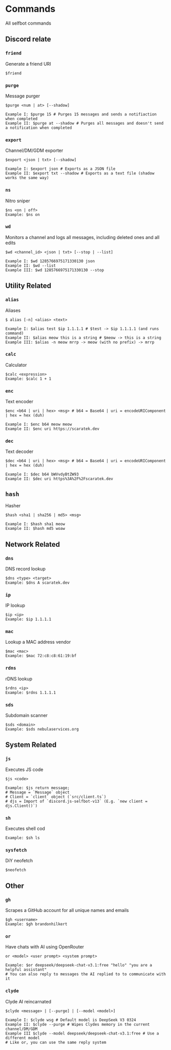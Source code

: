 # Commands
All selfbot commands

## Discord relate

### `friend`
Generate a friend URI
```
$friend
```

### `purge`
Message purger
```
$purge <num | at> [--shadow]

Example I: $purge 15 # Purges 15 messages and sends a notifiaction when completed
Example II: $purge at --shadow # Purges all messages and doesn't send a notification when completed
```

### `export`
Channel/DM/GDM exporter
```
$export <json | txt> [--shadow]

Example I: $export json # Exports as a JSON file 
Example II: $export txt --shadow # Exports as a text file (shadow works the same way)
```

### `ns`
Nitro sniper
```
$ns <on | off>
Example: $ns on
```

### `wd`
Monitors a channel and logs all messages, including deleted ones and all edits
```
$wd <channel_id> <json | txt> [--stop | --list]

Example I: $wd 1285766975171330130 json
Example II: $wd --list
Example III: $wd 1285766975171330130 --stop
```

## Utility Related

### `alias`
Aliases
```
$ alias [-n] <alias> <text>

Example I: $alias test $ip 1.1.1.1 # $test -> $ip 1.1.1.1 (and runs command)
Example II: $alias meow this is a string # $meow -> this is a string
Example III: $alias -n meow mrrp -> meow (with no prefix) -> mrrp 
```

### `calc`
Calculator
```
$calc <expression>
Example: $calc 1 + 1
```

### `enc`
Text encoder
```
$enc <b64 | uri | hex> <msg> # b64 = Base64 | uri = encodeURIComponent | hex = hex (duh)

Example I: $enc b64 meow meow
Example II: $enc uri https://scaratek.dev
```

### `dec`
Text decoder
```
$dec <b64 | uri | hex> <msg> # b64 = Base64 | uri = encodeURIComponent | hex = hex (duh)

Example I: $dec b64 bWVvdyBtZW93
Example II: $dec uri https%3A%2F%2Fscaratek.dev
```

## `hash`
Hasher
```
$hash <sha1 | sha256 | md5> <msg>

Example I: $hash sha1 meow
Example II: $hash md5 woaw
```

## Network Related

### `dns`
DNS record lookup
```
$dns <type> <target>
Example: $dns A scaratek.dev
```

### `ip`
IP lookup
```
$ip <ip>
Example: $ip 1.1.1.1
```

### `mac`
Lookup a MAC address vendor
```
$mac <mac>
Example: $mac 72:c8:c8:61:19:bf
```

### `rdns`
rDNS lookup
```
$rdns <ip>
Example: $rdns 1.1.1.1
```

### `sds`
Subdomain scanner
```
$sds <domain>
Example: $sds nebulaservices.org
```

## System Related

### `js`
Executes JS code
```
$js <code>

Example: $js return message;
# Message = `Message` object
# Client = `client` object (`src/client.ts`)
# djs = Import of `discord.js-selfbot-v13` (E.g. `new client = djs.Client()`)
```

### `sh`
Executes shell cod
```
Example: $sh ls
```

### `sysfetch`
DiY neofetch
```
$neofetch
```

## Other

### `gh`
Scrapes a GitHub account for all unique names and emails
```
$gh <username>
Example: $gh brandonhilkert
```

### `or`
Have chats with AI using OpenRouter
```
or <model> <user prompt> <system prompt>

Example: $or deepseek/deepseek-chat-v3.1:free "hello" "you are a helpful assistant"
# You can also reply to messages the AI replied to to communicate with it
```

### `clyde`
Clyde AI reincarnated
```
$clyde <message> | [--purge] | [--model <model>]

Example I: $clyde wsg # Default model is DeepSeek V3 0324
Example II: $clyde --purge # Wipes Clydes memory in the current channel/DM/GDM
Example III $clyde --model deepseek/deepseek-chat-v3.1:free # Use a different model
# Like or, you can use the same reply system
```